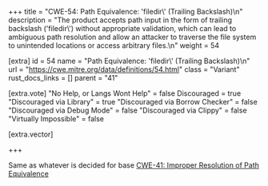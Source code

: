 +++
title = "CWE-54: Path Equivalence: 'filedir\\' (Trailing Backslash)\n"
description = "The product accepts path input in the form of trailing backslash ('filedir\\') without appropriate validation, which can lead to ambiguous path resolution and allow an attacker to traverse the file system to unintended locations or access arbitrary files.\n"
weight = 54

[extra]
id = 54
name = "Path Equivalence: 'filedir\\' (Trailing Backslash)\n"
url = "https://cwe.mitre.org/data/definitions/54.html"
class = "Variant"
rust_docs_links = []
parent = "41"

[extra.vote]
"No Help, or Langs Wont Help" = false
Discouraged = true
"Discouraged via Library" = true
"Discouraged via Borrow Checker" = false
"Discouraged via Debug Mode" = false
"Discouraged via Clippy" = false
"Virtually Impossible" = false

[extra.vector]

+++

Same as whatever is decided for base [CWE-41: Improper Resolution of Path Equivalence](/rust-are-we-secure-yet/cwes/cwe-41)
